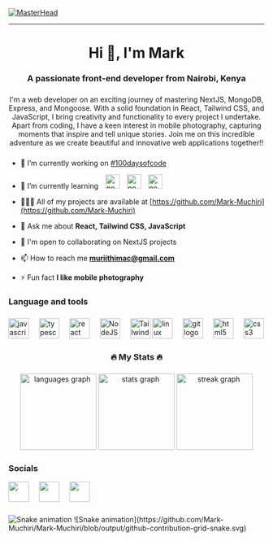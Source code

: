 [![MasterHead](https://repository-images.githubusercontent.com/588181932/e36ec678-7984-4cdd-8e4c-a3932772ff8e)]()

---
###

<h1 align="center">Hi 👋, I'm Mark</h1>

###

<h3 align="center">A passionate front-end developer from Nairobi, Kenya</h3>

###

<p align="center">I'm a web developer on an exciting journey of mastering NextJS, MongoDB, Express, and Mongoose. With a solid foundation in React, Tailwind CSS, and JavaScript, I bring creativity and functionality to every project I undertake. Apart from coding, I have a keen interest in mobile photography, capturing moments that inspire and tell unique stories. Join me on this incredible adventure as we create beautiful and innovative web applications together!!</p>

###

- 🔭 I’m currently working on [#100daysofcode](https://twitter.com/Mark_McCoder)

- 🌱 I’m currently learning <img src="https://cdn.jsdelivr.net/gh/devicons/devicon/icons/nextjs/nextjs-original.svg" height="28" style="padding-left:10;" alt="nextjs logo"  /> <img src="https://cdn.jsdelivr.net/gh/devicons/devicon/icons/mongodb/mongodb-original.svg" height="28" style="padding-left:10;" alt="nextjs logo"  /> <img src="https://cdn.jsdelivr.net/gh/devicons/devicon/icons/express/express-original.svg" height="28" style="padding-left:10;" alt="nextjs logo"  />

- 👨🏾‍💻 All of my projects are available at [https://github.com/Mark-Muchiri](https://github.com/Mark-Muchiri)

- 💬 Ask me about **React, Tailwind CSS, JavaScript**

- 🤝  I'm open to collaborating on NextJS projects

- 📫 How to reach me **muriithimac@gmail.com**

- ⚡ Fun fact **I like mobile photography**

###

<h3 align="left">Language and tools</h3>

###

<div align="left">
  <img src="https://cdn.jsdelivr.net/gh/devicons/devicon/icons/javascript/javascript-original.svg" height="40" alt="javascript logo"  />
  <img width="12" />
  <img src="https://cdn.jsdelivr.net/gh/devicons/devicon/icons/typescript/typescript-original.svg" height="40" alt="typescript logo"  />
  <img width="12" />
  <img src="https://cdn.jsdelivr.net/gh/devicons/devicon/icons/react/react-original.svg" height="40" alt="react logo"  />
  <img width="12" />
  <img src="https://raw.githubusercontent.com/danielcranney/readme-generator/main/public/icons/skills/nodejs-colored.svg"  height="40" alt="NodeJS" />
  <img width="12" />
  <img src="https://raw.githubusercontent.com/danielcranney/readme-generator/main/public/icons/skills/tailwindcss-colored.svg"  height="40" alt="TailwindCSS" />
  <img src="https://cdn.jsdelivr.net/gh/devicons/devicon/icons/linux/linux-original.svg" height="40" alt="linux logo"  />
  <img width="12" />
  <img src="https://cdn.jsdelivr.net/gh/devicons/devicon/icons/git/git-original.svg" height="40" alt="git logo"  />
  <img width="12" />
  <img src="https://cdn.jsdelivr.net/gh/devicons/devicon/icons/html5/html5-original.svg" height="40" alt="html5 logo"  />
  <img width="12" />
  <img src="https://cdn.jsdelivr.net/gh/devicons/devicon/icons/css3/css3-original.svg" height="40" alt="css3 logo"  />
</div>

###

<h3 align="center">🔥   My Stats   🔥</h3>

###

<div align="center">
  <img src="https://github-readme-stats.vercel.app/api/top-langs?username=Mark-Muchiri&locale=en&hide_title=true&layout=compact&card_width=320&langs_count=10&theme=codeSTACKr&hide_border=false&order=2" height="150" alt="languages graph"  />
  <img src="https://github-readme-stats.vercel.app/api?username=Mark-Muchiri&hide_title=true&hide_rank=false&show_icons=true&include_all_commits=true&count_private=true&disable_animations=false&theme=codeSTACKr&locale=en&hide_border=false&order=1" height="150" alt="stats graph"  />
  <img src="https://streak-stats.demolab.com?user=Mark-Muchiri&locale=en&mode=daily&theme=codeSTACKr&hide_border=true&border_radius=20&date_format=M j[, Y]&order=3" height="150" alt="streak graph"  />
</div>


### Socials

<img src="https://raw.githubusercontent.com/danielcranney/readme-generator/main/public/icons/socials/github-dark.svg"  height="40" /> <img width="12" /> <img src="https://raw.githubusercontent.com/danielcranney/readme-generator/main/public/icons/socials/instagram.svg"  height="40" /> <img width="12" /> <img src="https://raw.githubusercontent.com/danielcranney/readme-generator/main/public/icons/socials/twitter.svg"  height="40" />


###

<img src="https://raw.githubusercontent.com/Mark-Muchiri/Mark-Muchiri/output/snake.svg" alt="Snake animation" />
![Snake animation](https://github.com/Mark-Muchiri/Mark-Muchiri/blob/output/github-contribution-grid-snake.svg)

###

